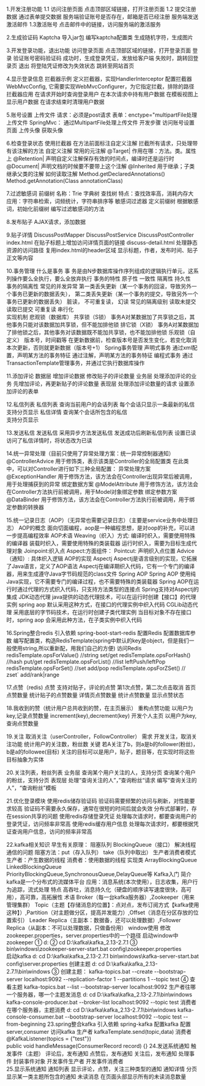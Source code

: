 1.开发注册功能
    1.1 访问注册页面
        点击顶部区域链接，打开注册页面
    1.2 提交注册数据
        通过表单提交数据
        服务端验证账号是否存在，邮箱是否已经注册
        服务端发送激活邮件
    1.3激活账号
        点击邮件中的链接，访问服务端的激活服务
        
2.生成验证码
    Kaptcha
        导入jar包
        编写kaptcha配置类
        生成随机字符，生成图片
        
3.开发登录功能，退出功能
    访问登录页面
        点击顶部区域的链接，打开登录页面
    登录
        验证账号密码验证码
        成功时，生成登录凭证，发放给客户端
        失败时，跳转回登录页
   退出
        将登陆凭证修改为失效状态
        跳转至网站首页
        
4.显示登录信息
    拦截器示例
        定义拦截器，实现HandlerInterceptor
        配置拦截器WebMvcConfig, 它需要实现WebMvcConfigurer，为它指定拦截，排除的路径
    拦截器应用
        在请求开始时查询登录用户
        在本次请求中持有用户数据
        在模板视图上显示用户数据
        在请求结束时清理用户数据
        
5.账号设置
    上传文件
        请求：必须是post请求
        表单：enctype="multipartFile处理上传文件
        SpringMvc： 通过MultipartFile处理上传文件
    开发步骤
        访问账号设置页面
        上传头像
        获取头像
        
6.检查登录状态
    使用拦截器
        在方法前面标注自定义注解
        拦截所有请求，只处理带有该注解的方法
    自定义注解
        常用的元注解
        @Target|  作用在哪：方法。类。属性上
        @Retention|   声明自定义注解保存有效的时间点，编译时还是运行时
        @Document|    声明文档的时候要不要带上这个注解
        @Inherited      用于继承；子类继承父类的注解
        如何读取注解
        Method.getDeclaredAnnotations()     
        Method.getAnnotation(Class<T> annotationClass)
        
7.过滤敏感词
    前缀树
        名称：Trie  字典树  查找树
        特点：查找效率高，消耗内存大
        应用：字符串检索，词频统计，字符串排序等
    敏感词过滤器
        定义前缀树
        根据敏感词，初始化前缀树
        编写过滤敏感词的方法
        
8.发布贴子
    AJAX请求，添加数据
    
9.贴子详情
    DiscussPostMapper
    DiscussPostService
    DiscussPostController
    index.html
        在贴子标题上增加访问详情页面的链接
    discuss-detail.html
        处理静态资源的访问路径
        复用index.html的header区域
        显示标题，作者，发布时间、贴子正文等内容
   
10.事务管理
    什么是事务
        事  务是由N步数据库操作序列组成的逻辑执行单元，这系列操作要么全执行，要么全放弃执行
    事务的特性
        原子性
        一致性
        隔离性
        持久性   
    事务的隔离性
        常见的并发异常
            第一类丢失更新（某一个事务的回滚，导致另外一个事务已更新的数据丢失），
            第二类丢失更新（某一个事务的提交，导致另外一个事务已更新的数据丢失）
            脏读，
            不可重复读，
            幻读
        常见的隔离级别
            读取未提交
            读取已提交
            可重复读
            串行化  
    实现机制
        悲观锁（数据库）
            共享锁（S锁）
                事务A对某数据加了共享锁之后，其他事务只能对该数据加共享锁，但不能加排他锁
            排它锁（X锁）
                事务A对某数据加了排他锁之后，其他事务对该数据既不能加共享锁，也不能加排他锁
        乐观锁（自定义） 
            版本号，时间戳等
            在更新数据前，检查版本号是否发生变化，若变化取消本次更新，否则就更新数据（版本号+1）
    Spring事务管理
        声明式事务
            通过xml配置，声明某方法的事务特征
            通过注解，声明某方法的事务特征
        编程式事务
            通过TransactionTemplate管理事务，并通过它执行数据库操作
  
11.添加评论
    数据层
        增加评论数据
        修改贴子的评论数量
    业务层
        处理添加评论的业务
        先增加评论，再更新贴子的评论数量
    表现层
        处理添加评论数量的请求
        设置添加评论的表单                  

12.私信列表
    私信列表
        查询当前用户的会话列表
        每个会话只显示一条最新的私信
        支持分页显示
    私信详情
        查询某个会话所包含的私信  
        支持分页显示
        
13.发送私信
    发送私信
        采用异步方法发送私信
        发送成功后刷新私信列表
    设置已读
        访问了私信详情时，将状态改为已读
  
14.统一异常处理（目前只使用了异常处理方案：统一异常控制器通知）
    @ControllerAdvice
        用于修饰类，表示该类是Controller的全局配置类
        在此类中，可以对Controller进行如下三种全局配置：
            异常处理方案
                    @ExceptionHandler
                             用于修饰方法，该方法会在Controller出现异常后被调用，用于处理捕获到的异常
            绑定数据方案
                    @ModelAttribute
                             用于修饰方法，该方法会在Controller方法执行前被调用，用于Model对象绑定参数
            绑定参数方案
                    @DataBinder
                             用于修饰方法，该方法会在Controller方法执行前被调用，用于绑定参数的转换器  
                             
15.统一记录日志（AOP）（无异常也需要记录日志）（主要是service业务中处理日志）
    AOP的概念
        面向切面编程，aop是一种编程思想，是对oop的补充，可以进一步提高编程效率
    AOP术语
        Weaving（织入）方式:
            编译时织入，需要使用特殊的编译器
            装载时织入，需要使用特殊的类装载器
            运行时织入，需要为目标生成代理对象
        Joinpoint:织入点
        Aspect:方面组件：
            Pointcut: 声明织入点位置
            Advice（通知）: 具体织入逻辑
    AOP的实现
        Aspectj
            Aspectj是语言级别的实现，它拓展了Java语言，定义了AOP语法
            Aspectj在编译期织入代码，它有一个专门的编译器，用来生成遵守Java字节码规范的class文件
        Spring AOP
            Spring AOP 使用纯Java实现，它不需要专门的编译过程，也不需要特殊的类装载器
            Spring AOP在运行时通过代理的方式织入代码，只支持方法类型的连接点
            Spring支持对Aspectj的集成 
                JDK动态代理
                    java提供的动态代理技术，可以在运行时创建【接口】的代理实例
                    spring aop 默认采用这种方式，在接口的代理实例中织入代码
                CGLib动态代理
                    采用底层的字节码技术，在运行时创建子类代理实例
                    当目标对象不存在接口时，spring aop 会采用此种方法，在子类实例中织入代码  
                    
16.Spring整合redis
    引入依赖
        spring-boot-start-redis
    配置Redis
        配置数据库参数
        编写配置类，构造RedisTemplate(spring中默认的key是object，但是我们一般使用string,所以重新配，用我们自己的方便)
    访问Redis
        redisTemplate.opsForValue()  //string   set/get
        redisTemplate.opsForHash()   //hash     put/get
        redisTemplate.opsForList()  //list      leftPush/leftPop
        redisTemplate.opsForSet()   //set       add/pop
        redisTemplate.opsForZSet() // zset`     add/rank|range
        
17.点赞（redis)
    点赞
        支持对贴子，评论的点赞
        第1次点赞，第二次点击取消
    首页点赞数量
        统计贴子的点赞数量
    详情页点赞数量
        统计点赞数量
        显示点赞状态      
        
18.我收到的赞（统计用户总共收到的赞，在主页展示）
    重构点赞功能
        以用户为key,记录点赞数量
        increment(key),decrement(key)
    开发个人主页
        以用户为key,查询点赞数量
        
19.关注 取消关注（userController，FollowController）
    需求
        开发关注，取消关注功能
        统计用户的关注数，粉丝数
    关键
        若A关注了b，则a是b的follower(粉丝)，b是a的followee(目标)
        关注的目标可以是用户，贴子，题目等，在实现时将这些目标抽象为实体
      
20.关注列表，粉丝列表
    业务层
        查询某个用户关注的人，支持分页
        查询某个用户的粉丝，支持分页
    表现层
        处理“查询关注的人”，”查询粉丝“请求
        编写“查询关注的人”，“查询粉丝”模板  
        
21.优化登录模块
    使用redis储存验证码
        验证码需要频繁的访问与刷新，对性能要求较高
        验证码不需要永久保存，通常在很短的时间后就会失效
        分布式部署时，存在session共享的问题
    使用redis存储登录凭证
        处理每次请求时，都要查询用户的登录凭证，访问频率非常高
    使用redis缓存用户信息
        处理每次请求时，都要根据凭证查询用户信息，访问的频率非常高
        
22.kafka相关知识
    早生有关原理：
        阻塞队列
            BlockingQueue（接口）
                解决线程通信的问题
                阻塞方法：put（存入队列） take（队列中取出）
            生产者消费者模式
                生产者：产生数据的线程
                消费者：使用数据的线程
            实现类
                ArrayBlockingQueue
                LinkedBlockingQueue
                PriorityBlockingQueue,SynchronousQueue,DelayQueue等
    Kafka入门
        简介
            kafka是一个分布式的流媒体平台
            应用：消息系统(本次使用），日志收集，用户行为追踪，流式处理
        特点
            高吞吐，消息持久化（硬盘的顺序读写速度很快，高可用），高可靠，高拓展性
        术语
            Broker（每一台kafka服务器）,Zookeeper（用来管理集群）
            Topic（主题【存储消息的位置】：点对点，发布订阅方式【kafka使用这种】）,Partition（对主题做分区，提高并发能力）,Offset（消息在分区存放的位置索引）
            Leader Replica（主副本：数据备，还可以处理数据）,Follower Replica（从副本：不可以处理数据，只做备份用）
    window使用
        修改 zookeeper.properties，server.properties中的一个路径
        启动window中zookeeper
            ① d:
            ② cd   D:\kafka\kafka_2.13-2.7.1
            ③ bin\windows\zookeeper-server-start.bat config\zookeeper.properties   
        启动kafka
            d:
            cd  D:\kafka\kafka_2.13-2.7.1
            bin\windows\kafka-server-start.bat config\server.properties 
        创建主题
            d:
            cd D:\kafka\kafka_2.13-2.7.1\bin\windows
            ③ 创建主题：
                kafka-topics.bat --create --bootstrap-server  localhost:9092 --replication-factor 1 --partitions 1 --topic test
            ④ 查看主题
                kafka-topics.bat --list --bootstrap-server localhost:9092
        生产者往哪一个服务器，哪一个主题发消息
            d:
            cd D:\kafka\kafka_2.13-2.7.1\bin\windows
            kafka-console-producer.bat --broker-list localhost:9092 --topic test
        消费者在哪个服务器，主题消费
            d:
            cd D:\kafka\kafka_2.13-2.7.1\bin\windows
            kafka-console-consumer.bat --bootstrap-server localhost:9092 --topic test --from-beginning
23.spring整合kafka
    引入依赖
        spring-kafka
    配置kafka
        配置server,consumer
    访问kafka
        生产者
            kafkaTemplate.send(topic,data)
        消费者
            @KafkaListener(topics = {"test"})  
            public void handleMessage(ConsumerRecord record) {}
24.发送系统通知
    触发事件（主题）
        评论后，发布通知
        点赞后，发布通知
        关注后，发布通知
    处理事件
        封装事件对象
        开发事件生产者
        开发事件消费者        
25.显示系统通知
    通知列表
        显示评论，点赞，关注三种类型的通知
    通知详情
        分页显示某一类主题所包含的通知
    未读消息
        在页面头部显示所有的未读消息数量          